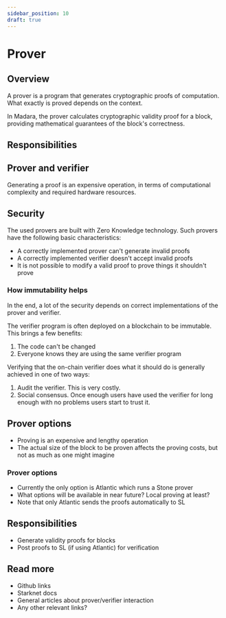 ```yaml
---
sidebar_position: 10
draft: true
---
```


# Prover

## Overview

A prover is a program that generates cryptographic proofs of computation. What exactly is proved depends on the context.

In Madara, the prover calculates cryptographic validity proof for a block, providing mathematical guarantees of the block's correctness.

## Responsibilities

## Prover and verifier

Generating a proof is an expensive operation, in terms of computational complexity and required hardware resources.

## Security

The used provers are built with Zero Knowledge technology. Such provers have the following basic characteristics:
- A correctly implemented prover can't generate invalid proofs
- A correctly implemented verifier doesn't accept invalid proofs
- It is not possible to modify a valid proof to prove things it shouldn't prove

### How immutability helps

In the end, a lot of the security depends on correct implementations of the prover and verifier.

The verifier program is often deployed on a blockchain to be immutable. This brings a few benefits:
1. The code can't be changed
1. Everyone knows they are using the same verifier program

Verifying that the on-chain verifier does what it should do is generally achieved in one of two ways:
1. Audit the verifier. This is very costly.
1. Social consensus. Once enough users have used the verifier for long enough with no problems users start to trust it.

## Prover options



- Proving is an expensive and lengthy operation
- The actual size of the block to be proven affects the proving costs, but not as much as one might imagine

### Prover options

- Currently the only option is Atlantic which runs a Stone prover
- What options will be available in near future? Local proving at least?
- Note that only Atlantic sends the proofs automatically to SL

## Responsibilities

- Generate validity proofs for blocks
- Post proofs to SL (if using Atlantic) for verification

## Read more

- Github links
- Starknet docs
- General articles about prover/verifier interaction
- Any other relevant links?